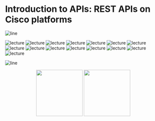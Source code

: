 # Introduction to APIs: REST APIs on Cisco platforms
![line](../assets/banner.png)

![lecture](lecture/Slide4.png)
![lecture](lecture/Slide5.png)
![lecture](lecture/Slide6.png)
![lecture](lecture/Slide7.png)
![lecture](lecture/Slide8.png)
![lecture](lecture/Slide9.png)
![lecture](lecture/Slide10.png)
![lecture](lecture/Slide11.png)
![lecture](lecture/Slide12.png)
![lecture](lecture/Slide13.png)
![lecture](lecture/Slide14.png)
![lecture](lecture/Slide15.png)
![lecture](lecture/Slide16.png)
![lecture](lecture/Slide17.png)
![lecture](lecture/Slide18.png)



![line](../assets/banner.png)
<p align="center">
<a href="../00-lab-guide/connect.md"><img src="../assets/previous.png" width="150px"></a>
<a href="../01-intro-apis/2.md"><img src="../assets/next.png" width="150px"></a>
</p>